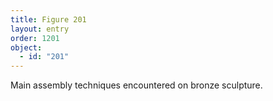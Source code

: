 ```yaml
---
title: Figure 201
layout: entry
order: 1201
object:
  - id: "201"
---
```


Main assembly techniques encountered on bronze sculpture.
